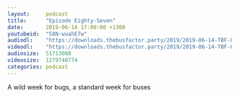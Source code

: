 ```yaml
---
layout:     podcast
title:      "Episode Eighty-Seven"
date:       2019-06-14 17:00:00 +1300
youtubeid:  "58N-wuahE7w"
audiodl:    "https://downloads.thebusfactor.party/2019/2019-06-14-TBF-87.mp3"
videodl:    "https://downloads.thebusfactor.party/2019/2019-06-14-TBF-87.mp4"
audiosize:  51713088
videosize:  1279748774
categories: podcast
---
```

A wild week for bugs, a standard week for buses
